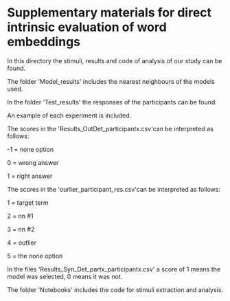 # Supplementary materials for direct intrinsic evaluation of word embeddings
  
In this directory the stimuli, results and code of analysis of our study can be found.

The folder 'Model_results' includes the nearest neighbours of the models used.

In the folder 'Test_results' the responses of the participants can be found. 

An example of each experiment is included. 

The scores in the 'Results_OutDet_participantx.csv'can be interpreted as follows: 

-1 = none option

0 = wrong answer

1 = right answer

The scores in the 'ourlier_participant_res.csv'can be interpreted as follows:   

1 = target term

2 = nn #1

3 = nn #2

4 = outlier

5 = the none option

In the files 'Results_Syn_Det_partx_participantx.csv' a score of 1 means the model was selected, 0 means it was not.

The folder 'Notebooks' includes the code for stimuli extraction and analysis.
